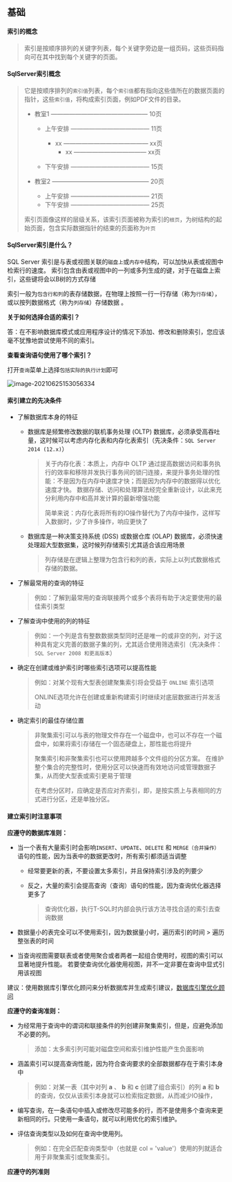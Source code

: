 ## 基础

#### 索引的概念

> 索引是按顺序排列的关键字列表，每个关键字旁边是一组页码，这些页码指向可在其中找到每个关键字的页面。

#### SqlServer索引概念

> 它是按顺序排列的`索引值`列表，每个`索引值`都有指向这些值所在的数据页面的指针，这些`索引值`，将构成索引页面，例如PDF文件的目录。
>
> * 教室1 ————————————————  10页
>
>   * 上午安排 ————————————— 11页
>     * xx ——————————————  xx页
>       * xx ————————————  xx页
>
>   * 下午安排 ————————————— 15页
>
> * 教室2 ————————————————  20页
>   * 上午安排 ————————————— 21页
>   * 下午安排 ————————————— 25页
>
> 索引页面像这样的层级关系，该索引页面被称为索引的`根页`，为树结构的起始页面，包含实际数据指针的结束的页面称为`叶页`

#### SqlServer索引是什么？

SQL Server 索引是与表或视图关联的`磁盘上`或`内存中`结构，可以加快从表或视图中检索行的速度。 索引包含由表或视图中的一列或多列生成的键，对于在磁盘上索引，这些键将会以B树的方式存储

索引一般为`包含行和列`的表存储数据，在物理上按照一行一行存储（称为`行存储`），或以按列数据格式（称为`列存储`）存储数据 。

**关于如何选择合适的索引？**

答：在不影响数据库模式或应用程序设计的情况下添加、修改和删除索引，您应该毫不犹豫地尝试使用不同的索引。

**查看查询语句使用了哪个索引？**

打开`查询`菜单上选择`包括实际的执行计划`即可

![image-20210625153056334](D:\MyCode\notes\Sqlserver\索引\image-20210625153056334.png)

#### 索引建立的先决条件

* 了解数据库本身的特征

  * 数据库是频繁修改数据的联机事务处理 (OLTP) 数据库，必须承受高吞吐量，这时候可以考虑内存化表和内存化表索引（先决条件：`SQL Server 2014 (12.x)`）

    > 关于内存化表：本质上，内存中 OLTP 通过提高数据访问和事务执行的效率和移除并发执行事务间的锁闩连接，来提升事务处理的性能：不是因为在内存中速度才快；而是因为内存中的数据得以优化速度才快。 数据存储、访问和处理算法经完全重新设计，以此来充分利用内存中和高并发计算的最新增强功能
    >
    > 简单来说：内存化表将所有的IO操作替代为了内存中操作，这样写入数据时，少了许多操作，响应更快了

  * 数据库是一种决策支持系统 (DSS) 或数据仓库 (OLAP) 数据库，必须快速处理超大型数据集，这时候列存储索引尤其适合该应用场景

    > 列存储是在逻辑上整理为包含行和列的表，实际上以列式数据格式存储的数据。

* 了解最常用的查询的特征

  > 例如：了解到最常用的查询联接两个或多个表将有助于决定要使用的最佳索引类型

* 了解查询中使用的列的特征

  > 例如：一个列是含有整数数据类型同时还是唯一的或非空的列，对于这种具有定义完善的数据子集的列，尤其适合使用筛选索引（先决条件：`SQL Server 2008 和更高版本`）

* 确定在创建或维护索引时哪些索引选项可以提高性能

  > 例如：对某个现有大型表创建聚集索引将会受益于 `ONLINE` 索引选项
  >
  > ONLINE选项允许在创建或重新构建索引时继续对底层数据进行并发活动

* 确定索引的最佳存储位置

  > 非聚集索引可以与表的物理文件存在一个磁盘中，也可以不存在一个磁盘中，如果将索引存储在一个固态硬盘上，那性能也将提升
  >
  > 聚集索引和非聚集索引也可以使用跨越多个文件组的分区方案。 在维护整个集合的完整性时，使用分区可以快速而有效地访问或管理数据子集，从而使大型表或索引更易于管理
  >
  > 在考虑分区时，应确定是否应对齐索引，即，是按实质上与表相同的方式进行分区，还是单独分区。

#### 建立索引时注意事项

**应遵守的数据库准则：**

* 当一个表有大量索引时会影响`INSERT`、`UPDATE`、`DELETE` 和 `MERGE（合并操作）` 语句的性能，因为当表中的数据更改时，所有索引都须适当调整

  * 经常要更新的表，不要设置太多索引，并且保持索引涉及的列要少

  * 反之，大量的索引会提高查询（查询）语句的性能，因为查询优化器选择更多了

    > 查询优化器，执行T-SQL时内部会执行该方法寻找合适的索引去查询数据

* 数据量小的表完全可以不使用索引，因为数据量小时，遍历索引的时间 > 遍历整张表的时间

* 当查询视图需要联表或者使用聚合或者两者一起组合使用时，视图的索引可以显著地提升性能。 若要使查询优化器使用视图，并不一定非要在查询中显式引用该视图

建议：使用数据库引擎优化顾问来分析数据库并生成索引建议，[数据库引擎优化顾问](https://docs.microsoft.com/zh-cn/sql/relational-databases/performance/start-and-use-the-database-engine-tuning-advisor?view=sql-server-ver15)

**应遵守的查询准则：**

* 为经常用于查询中的谓词和联接条件的列创建非聚集索引，但是，应避免添加不必要的列。 

  > 添加：太多索引列可能对磁盘空间和索引维护性能产生负面影响

* 涵盖索引可以提高查询性能，因为符合查询要求的全部数据都存在于索引本身中

  > 例如：对某一表（其中对列 **a** 、 **b** 和 **c** 创建了组合索引）的列 **a** 和 **b** 的查询，仅仅从该索引本身就可以检索指定数据，从而减少IO操作，

* 编写查询，在一条语句中插入或修改尽可能多的行，而不是使用多个查询来更新相同的行。只使用一条语句，就可以利用优化的索引维护。

* 评估查询类型以及如何在查询中使用列。 

  > 例如：在完全匹配查询类型中（也就是 col = 'value'）使用的列就适合用于非聚集索引或聚集索引。

**应遵守的列准则**